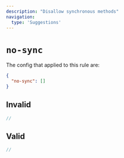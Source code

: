 ```yaml
---
description: "Disallow synchronous methods"
navigation:
  type: 'Suggestions'
---
```


# `no-sync`

The config that applied to this rule are:

```json
{
  "no-sync": []
}
```

## Invalid

```js invalid
//
```

## Valid

```js valid
//
```
  